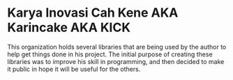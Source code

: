 # Karya Inovasi Cah Kene AKA Karincake AKA KICK
This organization holds several libraries that are being used by the author to help get things done in his project. The initial purpose of creating these libraries was to improve his skill in programming, and then decided to make it public in hope it will be useful for the others.
